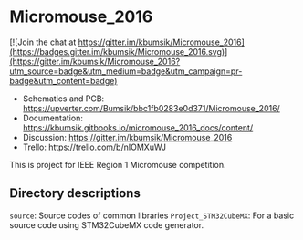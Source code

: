 # Micromouse_2016

[![Join the chat at https://gitter.im/kbumsik/Micromouse_2016](https://badges.gitter.im/kbumsik/Micromouse_2016.svg)](https://gitter.im/kbumsik/Micromouse_2016?utm_source=badge&utm_medium=badge&utm_campaign=pr-badge&utm_content=badge)

* Schematics and PCB: https://upverter.com/Bumsik/bbc1fb0283e0d371/Micromouse_2016/
* Documentation: https://kbumsik.gitbooks.io/micromouse_2016_docs/content/
* Discussion: https://gitter.im/kbumsik/Micromouse_2016
* Trello: https://trello.com/b/nIOMXuWJ

This is project for IEEE Region 1 Micromouse competition.

## Directory descriptions

`source`: Source codes of common libraries
`Project_STM32CubeMX`: For a basic source code using STM32CubeMX code generator.
